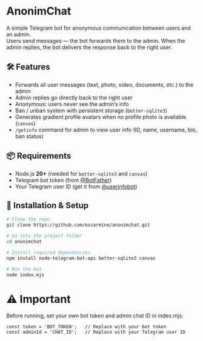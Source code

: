 # AnonimChat

A simple Telegram bot for anonymous communication between users and an admin.  
Users send messages — the bot forwards them to the admin. When the admin replies, the bot delivers the response back to the right user.

## 🛠 Features

- Forwards all user messages (text, photo, video, documents, etc.) to the admin
- Admin replies go directly back to the right user
- Anonymous: users never see the admin’s info
- Ban / unban system with persistent storage (`better-sqlite3`)
- Generates gradient profile avatars when no profile photo is available (`canvas`)
- `/getinfo` command for admin to view user info (ID, name, username, bio, ban status)

## 📦 Requirements

- Node.js **20+** (needed for `better-sqlite3` and `canvas`)
- Telegram bot token (from [@BotFather](https://t.me/BotFather))
- Your Telegram user ID (get it from [@userinfobot](https://t.me/userinfobot))

## 🚀 Installation & Setup

```bash
# Clone the repo
git clone https://github.com/oscarmine/anonimchat.git

# Go into the project folder
cd anonimchat

# Install required dependencies
npm install node-telegram-bot-api better-sqlite3 canvas

# Run the bot
node index.mjs
```
# ⚠️ Important

Before running, set your own bot token and admin chat ID in index.mjs:
```nodejs
const token = 'BOT_TOKEN';   // Replace with your bot token
const adminId = 'CHAT_ID';   // Replace with your Telegram user ID
```
